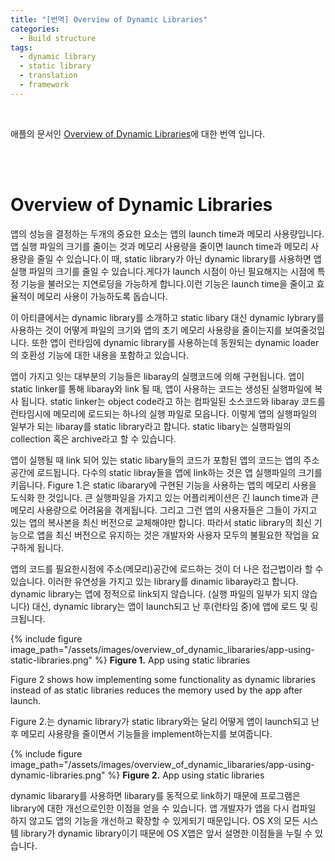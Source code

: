 ```yaml
---
title: "[번역] Overview of Dynamic Libraries"
categories:
  - Build structure
tags:
  - dynamic library
  - static library
  - translation
  - framework
---
```


<br/>

애플의 문서인 [Overview of Dynamic Libraries](https://developer.apple.com/library/archive/documentation/DeveloperTools/Conceptual/DynamicLibraries/100-Articles/OverviewOfDynamicLibraries.html#//apple_ref/doc/uid/TP40001873-SW1)에 대한 번역 입니다.

<br/><br/>

# Overview of Dynamic Libraries

앱의 성능을 결정하는 두개의 중요한 요소는 앱의 launch time과 메모리 사용량입니다. 앱 실행 파일의 크기를 줄이는 것과 메모리 사용량을 줄이면 launch time과 메모리 사용량을 줄일 수 있습니다.이 때, static library가 아닌 dynamic library를 사용하면 앱 실행 파일의 크기를 줄일 수 있습니다.게다가 launch 시점이 아닌 필요해지는 시점에 특정 기능을 불러오는 지연로딩을 가능하게 합니다.이런 기능은 launch time을 줄이고 효율적이 메모리 사용이 가능하도록 돕습니다.

이 아티클에서는 dynamic library를 소개하고 static libary 대신 dynamic lybrary를 사용하는 것이 어떻게 파일의 크기와 앱의 초기 메모리 사용량을 줄이는지를 보여줄것입니다. 또한 앱이 런타임에 dynamic library를 사용하는데 동원되는 dynamic loader의 호환성 기능에 대한 내용을 포함하고 있습니다.

앱이 가지고 잇는 대부분의 기능들은 libaray의 실행코드에 의해 구현됩니다. 앱이 static linker를 통해 libaray와 link 될 때, 앱이 사용하는 코드는 생성된 실행파일에 복사 됩니다. static linker는 object code라고 하는 컴파일된 소스코드와 libaray 코드를 런타임시에 메모리에 로드되는 하나의 실행 파일로 모읍니다. 이렇게 앱의 실행파일의 일부가 되는 libaray를 static library라고 합니다. static libary는 실행파일의 collection 혹은 archive라고 할 수 있습니다.

앱이 실행될 때 link 되어 있는 static libary들의 코드가 포함된 앱의 코드는 앱의 주소공간에 로드됩니다. 다수의 static libray들을 앱에 link하는 것은 앱 실행파일의 크기를 키웁니다. Figure 1.은 static libarary에 구현된 기능을 사용하는 앱의 메모리 사용을 도식화 한 것입니다. 큰 실행파일을 가지고 있는 어플리케이션은 긴 launch time과 큰 메모리 사용량으로 어려움을 겪게됩니다. 그리고 그런 앱의 사용자들은 그들이 가지고 있는 앱의 복사본을 최신 버전으로 교체해야만 합니다. 따라서 static library의 최신 기능으로 앱을 최신 버전으로 유지하는 것은 개발자와 사용자 모두의 불필요한 작업을 요구하게 됩니다.

앱의 코드를 필요한시점에 주소(메모리)공간에 로드하는 것이 더 나은 접근법이라 할 수 있습니다. 이러한 유연성을 가지고 있는 library를 dinamic libaray라고 합니다. dynamic library는 앱에 정적으로 link되지 않습니다. (실행 파일의 일부가 되지 않습니다) 대신, dynamic library는 앱이 launch되고 난 후(런타임 중)에 앱에 로드 및 링크됩니다.



<!-- ![app-using-static-libraries](../assets/images/overview_of_dynamic_libararies/app-using-static-libraries.png) -->
{% include figure image_path="/assets/images/overview_of_dynamic_libararies/app-using-static-libraries.png" %}
**Figure 1.** App using static libraries


Figure 2 shows how implementing some functionality as dynamic libraries instead of as static libraries reduces the memory used by the app after launch.

Figure 2.는 dynamic library가 static library와는 달리 어떻게 앱이 launch되고 난 후 메모리 사용량을 줄이면서 기능들을 implement하는지를 보여줍니다.



<!-- ![app-using-static-libraries](../assets/images/overview_of_dynamic_libararies/app-using-dynamic-libraries.png) -->
{% include figure image_path="/assets/images/overview_of_dynamic_libararies/app-using-dynamic-libraries.png" %}
**Figure 2.** App using static libraries

dynamic libarary를 사용하면 libarary를 동적으로 link하기 때문에 프로그램은 library에 대한 개선으로인한 이점을 얻을 수 있습니다. 앱 개발자가 앱을 다시 컴파일 하지 않고도 앱의 기능을 개선하고 확장할 수 있게되기 때문입니다. OS X의 모든 시스템 library가 dynamic library이기 때문에 OS X앱은 앞서 설명한 이점들을 누릴 수 있습니다.